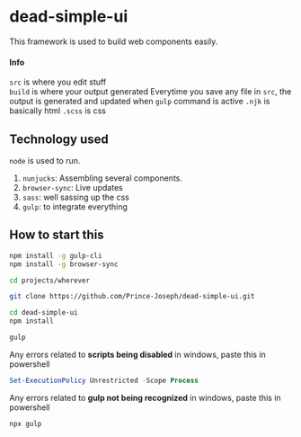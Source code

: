 # dead-simple-ui

This framework is used to build web components easily.

#### Info
`src` is where you edit stuff  
`build` is where your output generated
Everytime you save any file in `src`, the output is generated and updated when `gulp` command is active
`.njk` is basically html
`.scss` is css

## Technology used

`node` is used to run.

1. `nunjucks`: Assembling several components.
2. `browser-sync`: Live updates
3. `sass`: well sassing up the css
4. `gulp`: to integrate everything

## How to start this

```bash
npm install -g gulp-cli
npm install -g browser-sync
```

```bash
cd projects/wherever

git clone https://github.com/Prince-Joseph/dead-simple-ui.git

cd dead-simple-ui
npm install

gulp
```

Any errors related to **scripts being disabled** in windows, paste this in powershell

```powershell
Set-ExecutionPolicy Unrestricted -Scope Process
```

Any errors related to **gulp not being recognized** in windows, paste this in powershell

```powershell
npx gulp
```
